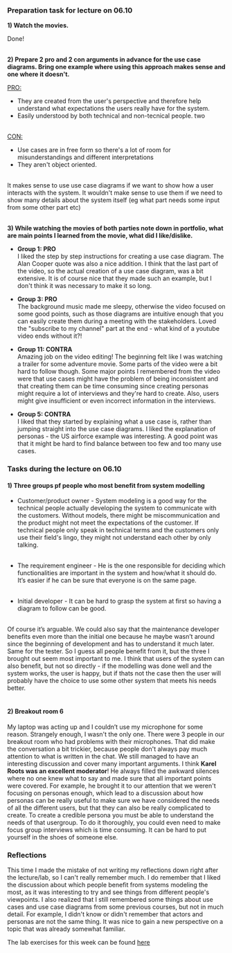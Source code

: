 ### Preparation task for lecture on 06.10

**1) Watch the movies.**<br>

Done! <br><br>

**2) Prepare 2 pro and 2 con arguments in advance for the use case diagrams. Bring one example where using this approach makes sense and one where it doesn't.**<br>

<ins>PRO:</ins><br>
- They are created from the user's perspective and therefore help understand what expectations the users really have for the system.<br>
- Easily understood by both technical and non-tecnical people. two<br><br>

<ins>CON:</ins><br>
- Use cases are in free form so there's a lot of room for misunderstandings and different interpretations<br>
- They aren't object oriented. <br><br>

It makes sense to use use case diagrams if we want to show how a user interacts with the system. It wouldn't make sense to use them if we need to show many details about the system itself (eg what part needs some input from some other part etc)<br><br>

**3) While watching the movies of both parties note down in portfolio, what are main points I learned from the movie, what did I like/dislike.**<br>

* **Group 1: PRO** <br>
I liked the step by step instructions for creating a use case diagram. The Alan Cooper quote was also a nice addition. I think that the last part of the video, so the actual 
creation of a use case diagram, was a bit extensive. It is of course nice that they made such an example, but I don't think it was necessary to make it so long.<br>


* **Group 3: PRO** <br>
The background music made me sleepy, otherwise the video focused on some good points, such as those diagrams are intuitive enough that you can easily create them during a meeting with 
the stakeholders. Loved the "subscribe to my channel" part at the end - what kind of a youtube video ends without it?!<br>

* **Group 11: CONTRA** <br>
Amazing job on the video editing! The beginning felt like I was watching a trailer for some adventure movie. Some parts of the video were a bit hard to follow though. Some
 major points I remembered from the video were that use cases might have the problem of being inconsistent and that creating them can be time consuming since creating personas
 might require a lot of interviews and they're hard to create. Also, users might give insufficient or even incorrect information in the interviews.<br>
 
 * **Group 5: CONTRA** <br>
I liked that they started by explaining what a use case is, rather than jumping straight into the use case diagrams. I liked the explanation of personas - the US airforce example was interesting.
A good point was that it might be hard to find balance between too few and too many use cases.<br>

### Tasks during the lecture on 06.10

#### 1) Three groups pf people who most benefit from system modelling

- Customer/product owner - System modeling is a good way for the technical people actually developing the system to communicate with the customers. 
Without models, there might be miscommunication and the product might not meet the expectations of the customer.
If technical people only speak in technical terms and the customers only use their field's lingo, they might not understand each other by only talking.<br><br>

- The requirement engineer - He is the one responsible for deciding which functionalities are important in the system and how/what it should do. 
It’s easier if he can be sure that everyone is on the same page.<br><br>

- Initial developer - It can be hard to grasp the system at first so having a diagram to follow can be good.<br><br>

Of course it’s arguable. We could also say that the maintenance developer benefits even more than the initial one because he maybe wasn’t around since the beginning of development and has to understand it much later. 
Same for the tester. So I guess all people benefit from it, but the three I brought out seem most important to me. I think that users of the system can also benefit, but not so directly - if the modelling was done well and the system works, the user is happy, but if thats not the case then the user will probably have the choice to use some other system that meets his needs better.<br><br>


#### 2) Breakout room 6

My laptop was acting up and I couldn’t use my microphone for some reason. Strangely enough, I wasn't the only one. There were 3 people in our breakout room who had problems with their microphones.
That did make the conversation a bit trickier, because people don't always pay much attention to what is written in the chat. We still managed to have an interesting discussion
and cover many important arguments. I think **Karel Roots was an excellent moderator**! He always filled the awkward silences where no one knew what to say and made sure that all important points were covered.
For example, he brought it to our attention that we weren't focusing on personas enough, which lead to a discussion about how personas can be really useful to make sure we have
considered the needs of all the different users, but that they can also be really complicated to create. To create a credible persona you must be able to understand the needs of
that usergroup. To do it thoroughly, you could even need to make focus group interviews which is time consuming. It can be hard to put yourself in the shoes of someone else. 


### Reflections

This time I made the mistake of not writing my reflections down right after the lecture/lab, so I can't really remember much. I do remember that I liked the discussion about which people benefit from systems modeling the most, as it was interesting to try and see things from different people's viewpoints. I also realized that I still remembered some things about use cases and use case diagrams from some previous courses, but not in much detail. For example, I didn't know or didn't remember that actors and personas are not the same thing. It was nice to gain a new perspective on a topic that was already somewhat familiar. 

The lab exercises for this week can be found [here](/team/Lab_06.10_tasks.md)

